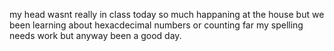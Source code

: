 my head wasnt really in class today so much happaning at the house but we been learning about hexacdecimal numbers or counting far my spelling needs work but anyway been a good day. 